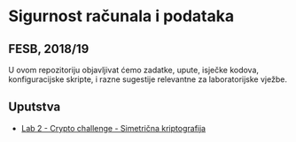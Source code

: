 # **Sigurnost računala i podataka**

## FESB, 2018/19

U ovom repozitoriju objavljivat ćemo zadatke, upute, isječke kodova, konfiguracijske skripte, i razne sugestije relevantne za laboratorijske vježbe.

## Uputstva

- [Lab 2 - Crypto challenge - Simetrična kriptografija](/Lab2/readme.md)